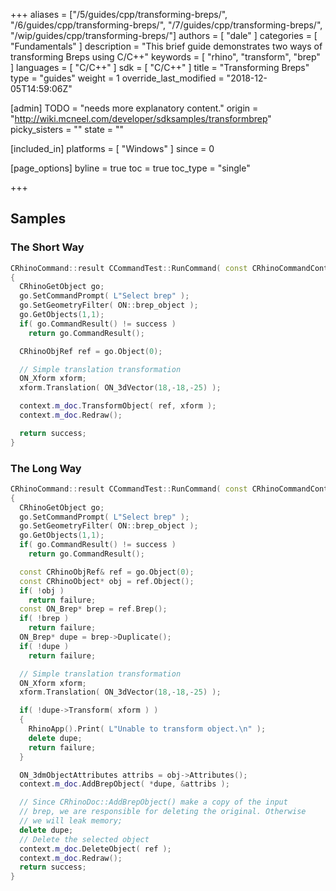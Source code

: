 +++
aliases = ["/5/guides/cpp/transforming-breps/", "/6/guides/cpp/transforming-breps/", "/7/guides/cpp/transforming-breps/", "/wip/guides/cpp/transforming-breps/"]
authors = [ "dale" ]
categories = [ "Fundamentals" ]
description = "This brief guide demonstrates two ways of transforming Breps using C/C++"
keywords = [ "rhino", "transform", "brep" ]
languages = [ "C/C++" ]
sdk = [ "C/C++" ]
title = "Transforming Breps"
type = "guides"
weight = 1
override_last_modified = "2018-12-05T14:59:06Z"

[admin]
TODO = "needs more explanatory content."
origin = "http://wiki.mcneel.com/developer/sdksamples/transformbrep"
picky_sisters = ""
state = ""

[included_in]
platforms = [ "Windows" ]
since = 0

[page_options]
byline = true
toc = true
toc_type = "single"

+++

 
## Samples

### The Short Way

```cpp
CRhinoCommand::result CCommandTest::RunCommand( const CRhinoCommandContext& context )
{
  CRhinoGetObject go;
  go.SetCommandPrompt( L"Select brep" );
  go.SetGeometryFilter( ON::brep_object );
  go.GetObjects(1,1);
  if( go.CommandResult() != success )
    return go.CommandResult();

  CRhinoObjRef ref = go.Object(0);

  // Simple translation transformation
  ON_Xform xform;
  xform.Translation( ON_3dVector(18,-18,-25) );

  context.m_doc.TransformObject( ref, xform );
  context.m_doc.Redraw();

  return success;
}
```

### The Long Way

```cpp
CRhinoCommand::result CCommandTest::RunCommand( const CRhinoCommandContext& context )
{
  CRhinoGetObject go;
  go.SetCommandPrompt( L"Select brep" );
  go.SetGeometryFilter( ON::brep_object );
  go.GetObjects(1,1);
  if( go.CommandResult() != success )
    return go.CommandResult();

  const CRhinoObjRef& ref = go.Object(0);
  const CRhinoObject* obj = ref.Object();
  if( !obj )
    return failure;
  const ON_Brep* brep = ref.Brep();
  if( !brep )
    return failure;
  ON_Brep* dupe = brep->Duplicate();
  if( !dupe )
    return failure;

  // Simple translation transformation
  ON_Xform xform;
  xform.Translation( ON_3dVector(18,-18,-25) );

  if( !dupe->Transform( xform ) )
  {
    RhinoApp().Print( L"Unable to transform object.\n" );
    delete dupe;
    return failure;
  }

  ON_3dmObjectAttributes attribs = obj->Attributes();
  context.m_doc.AddBrepObject( *dupe, &attribs );

  // Since CRhinoDoc::AddBrepObject() make a copy of the input
  // brep, we are responsible for deleting the original. Otherwise
  // we will leak memory;
  delete dupe;
  // Delete the selected object
  context.m_doc.DeleteObject( ref );
  context.m_doc.Redraw();
  return success;
}
```
